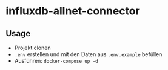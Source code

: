 # influxdb-allnet-connector

## Usage

- Projekt clonen
- `.env` erstellen und mit den Daten aus `.env.example` befüllen
- Ausführen: `docker-compose up -d`
